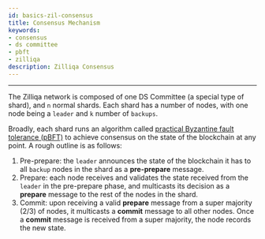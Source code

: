 ```yaml
---
id: basics-zil-consensus
title: Consensus Mechanism
keywords: 
- consensus
- ds committee
- pbft
- zilliqa
description: Zilliqa Consensus
---
```


---
The Zilliqa network is composed of one DS Committee (a special type of shard), and `n` normal shards. Each shard has a number of nodes, with one node being a `leader` and `k` number of `backups`.

Broadly, each shard runs an algorithm called [practical Byzantine fault tolerance (pBFT)](http://pmg.csail.mit.edu/papers/osdi99.pdf) to achieve consensus on the state of the blockchain at any point. A rough outline is as follows:

1. Pre-prepare: the `leader` announces the state of the blockchain it has to all `backup` nodes in the shard as a **pre-prepare** message.
2. Prepare: each node receives and validates the state received from the `leader` in the pre-prepare phase, and multicasts its decision as a **prepare** message to the rest of the nodes in the shard.
3. Commit: upon receiving a valid **prepare** message from a super majority (2/3) of nodes, it multicasts a **commit** message to all other nodes. Once a **commit** message is received from a super majority, the node records the new state.
